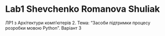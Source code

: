 # Lab1 Shevchenko Romanova Shuliak
ЛР1 з Архітектури комп’ютерів 2. Тема: “Засоби підтримки процесу розробки мовою Python”. Варіант 3
